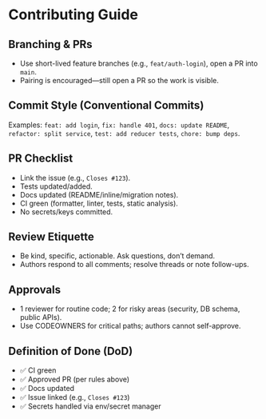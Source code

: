 # Contributing Guide

## Branching & PRs

-  Use short-lived feature branches (e.g., `feat/auth-login`), open a PR into `main`.
-  Pairing is encouraged—still open a PR so the work is visible.

## Commit Style (Conventional Commits)

Examples: `feat: add login`, `fix: handle 401`, `docs: update README`, `refactor: split service`, `test: add reducer tests`, `chore: bump deps`.

## PR Checklist

-  Link the issue (e.g., `Closes #123`).
-  Tests updated/added.
-  Docs updated (README/inline/migration notes).
-  CI green (formatter, linter, tests, static analysis).
-  No secrets/keys committed.

## Review Etiquette

-  Be kind, specific, actionable. Ask questions, don’t demand.
-  Authors respond to all comments; resolve threads or note follow-ups.

## Approvals

-  1 reviewer for routine code; 2 for risky areas (security, DB schema, public APIs).
-  Use CODEOWNERS for critical paths; authors cannot self-approve.

## Definition of Done (DoD)

-  ✅ CI green
-  ✅ Approved PR (per rules above)
-  ✅ Docs updated
-  ✅ Issue linked (e.g., `Closes #123`)
-  ✅ Secrets handled via env/secret manager

